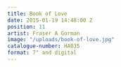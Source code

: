 ```yaml
---
title: Book of Love
date: 2015-01-19 14:48:00 Z
position: 11
artist: Fraser A Gorman
image: "/uploads/book-of-love.jpg"
catalogue-number: HA035
format: 7" and digital
---
```


